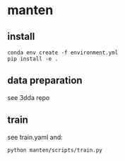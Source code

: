 # manten

## install

```
conda env create -f environment.yml
pip install -e .
```

## data preparation

see 3dda repo

## train

see train.yaml and:

```
python manten/scripts/train.py
```

